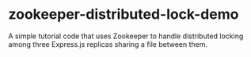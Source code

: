 # zookeeper-distributed-lock-demo
A simple tutorial code that uses Zookeeper to handle distributed locking among three Express.js replicas sharing a file between them.

